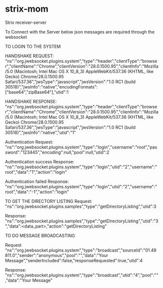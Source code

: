 strix-mom
=========

Strix receiver-server

To Connect with the Server below json messages are required through the websocket

TO LOGIN TO THE SYSTEM

  HANDSHAKE REQUEST:
  "ns":"org.jwebsocket.plugins.system","type":"header","clientType":"browser","clientName":"Chrome","clientVersion":"28.0.1500.95","clientInfo":"Mozilla/5.0 (Macintosh; Intel Mac OS X 10_8_3) AppleWebKit/537.36 (KHTML, like Gecko) Chrome/28.0.1500.95 Safari/537.36","jwsType":"javascript","jwsVersion":"1.0 RC1 (build 30518)","jwsInfo":"native","encodingFormats":["base64","zipBase64"],"utid":1
  
  HANDSHAKE RESPONSE:
  "ns":"org.jwebsocket.plugins.system","type":"header","clientType":"browser","clientName":"Chrome","clientVersion":"28.0.1500.95","clientInfo":"Mozilla/5.0 (Macintosh; Intel Mac OS X 10_8_3) AppleWebKit/537.36 (KHTML, like Gecko) Chrome/28.0.1500.95 Safari/537.36","jwsType":"javascript","jwsVersion":"1.0 RC1 (build 30518)","jwsInfo":"native","utid":"1"

  Authentication Request:
  "ns":"org.jwebsocket.plugins.system","type":"login","username":"root","password":"123445","encoding":null,"pool":null,"utid":2
  
  Authentication success Response:
  "ns":"org.jwebsocket.plugins.system","type":"login","utid":"2","username":"root","data":"1","action":"login"
  
  Authentication failed Response:
  "ns":"org.jwebsocket.plugins.system","type":"login","utid":"2","username":"root","data":"-1","action":"login"
  
TO GET THE DIRECTORY LISTING
   Request:
   "ns":"org.jwebsocket.plugins.samples","type":"getDirectoryListing","utid":3
   
   Response:
   "ns":"org.jwebsocket.plugins.samples","type":"getDirectoryListing","utid":"3","data":<data_part>,"action":"getDirectoryListing"

TO DO MESSAGE BROADCASTING

  Request
  "ns":"org.jwebsocket.plugins.system","type":"broadcast","sourceId":"01.49811.0","sender":"anonymous","pool":"","data":"Your Message","senderIncluded":false,"responseRequested":true,"utid":4

  Response:
  "ns":"org.jwebsocket.plugins.system","type":"broadcast","utid":"4","pool":"","data":"Your Message"
